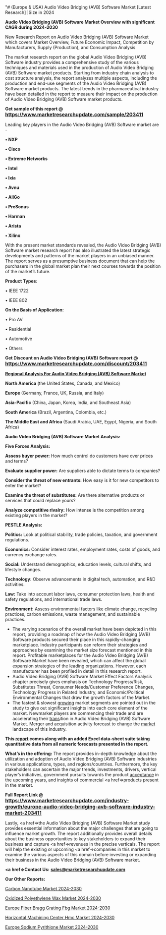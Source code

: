 "# (Europe & USA) Audio Video Bridging (AVB) Software Market [Latest Research] |Size in 2024

<strong>Audio Video Bridging (AVB) Software Market Overview with significant CAGR during 2024-2030</strong>

New Research Report on Audio Video Bridging (AVB) Software Market which covers Market Overview, Future Economic Impact, Competition by Manufacturers, Supply (Production), and Consumption Analysis

The market research report on the global Audio Video Bridging (AVB) Software industry provides a comprehensive study of the various techniques and materials used in the production of Audio Video Bridging (AVB) Software market products. Starting from industry chain analysis to cost structure analysis, the report analyzes multiple aspects, including the production and end-use segments of the Audio Video Bridging (AVB) Software market products. The latest trends in the pharmaceutical industry have been detailed in the report to measure their impact on the production of Audio Video Bridging (AVB) Software market products.

<strong>Get sample of this report @ <a href=https://www.marketresearchupdate.com/sample/203411><font size=3 color=#0000ff>https://www.marketresearchupdate.com/sample/203411</font></a></strong>

Leading key players in the Audio Video Bridging (AVB) Software market are -

<strong>• NXP

• Cisco

• Extreme Networks

• Intel

• Ixia

• Avnu

• AllGo

• PreSonus

• Harman

• Arista

• Xilinx</strong>

With the present market standards revealed, the Audio Video Bridging (AVB) Software market research report has also illustrated the latest strategic developments and patterns of the market players in an unbiased manner. The report serves as a presumptive business document that can help the purchasers in the global market plan their next courses towards the position of the market’s future.

<strong>Product Types:</strong>

• IEEE 1722

• IEEE 802

<strong>On the Basis of Application:</strong>

• Pro AV

• Residential

• Automotive

• Others

<strong>Get Discount on Audio Video Bridging (AVB) Software report @ <a href=https://www.marketresearchupdate.com/discount/203411><font size=3 color=#0000ff>https://www.marketresearchupdate.com/discount/203411</font></a></strong>

<strong><u><b>Regional Analysis For Audio Video Bridging (AVB) Software Market</b></u></strong>

<strong><b>North America</b></strong> (the United States, Canada, and Mexico)

<strong><b>Europe </b></strong>(Germany, France, UK, Russia, and Italy)

<strong><b>Asia-Pacific</b></strong> (China, Japan, Korea, India, and Southeast Asia)

<strong><b>South America</b></strong> (Brazil, Argentina, Colombia, etc.)

<strong><b>The Middle East and Africa</b></strong> (Saudi Arabia, UAE, Egypt, Nigeria, and South Africa)

<strong>Audio Video Bridging (AVB) Software Market Analysis:</strong>

<strong>Five Forces Analysis:</strong>

<strong>Assess buyer power:</strong> How much control do customers have over prices and terms?

<strong>Evaluate supplier power:</strong> Are suppliers able to dictate terms to companies?

<strong>Consider the threat of new entrants:</strong> How easy is it for new competitors to enter the market?

<strong>Examine the threat of substitutes:</strong> Are there alternative products or services that could replace yours?

<strong>Analyze competitive rivalry:</strong> How intense is the competition among existing players in the market?

<strong>PESTLE Analysis:</strong>

<strong>Politics:</strong> Look at political stability, trade policies, taxation, and government regulations.

<strong>Economics:</strong> Consider interest rates, employment rates, costs of goods, and currency exchange rates.

<strong>Social:</strong> Understand demographics, education levels, cultural shifts, and lifestyle changes.

<strong>Technology:</strong> Observe advancements in digital tech, automation, and R&D activities.

<strong>Law:</strong> Take into account labor laws, consumer protection laws, health and safety regulations, and international trade laws.

<strong>Environment:</strong> Assess environmental factors like climate change, recycling practices, carbon emissions, waste management, and sustainable practices.

<ul>
  <li>The varying scenarios of the overall market have been depicted in this report, providing a roadmap of how the Audio Video Bridging (AVB) Software products secured their place in this rapidly-changing marketplace. Industry participants can reform their strategies and approaches by examining the market size forecast mentioned in this report. Profitable marketplaces for the Audio Video Bridging (AVB) Software Market have been revealed, which can affect the global expansion strategies of the leading organizations. However, each manufacturer has been profiled in detail in this research report.</li>
  <li>Audio Video Bridging (AVB) Software Market Effect Factors Analysis chapter precisely gives emphasis on Technology Progress/Risk, Substitutes Threat, Consumer Needs/Customer Preference Changes, Technology Progress in Related Industry, and Economic/Political Environmental Changes that draw the growth factors of the Market.</li>
  <li>The fastest &amp; slowest <a href=ASDF991299>growing</a> market segments are pointed out in the study to give out significant insights into each core element of the market. Newmarket players are commencing their trade and are accelerating their <a href=>trans</a>ition in Audio Video Bridging (AVB) Software Market. Merger and acquisition activity forecast to change the <a href=>market</a> landscape of this industry.</li>
</ul>
<strong>This <a href=>report</a> comes along with an added Excel data-sheet suite taking quantitative data from all numeric forecasts presented in the report.</strong>

<strong>What’s in the offering:</strong> The report provides in-depth knowledge about the utilization and adoption of Audio Video Bridging (AVB) Software Industries in various applications, types, and regions/countries. Furthermore, the key stakeholders can ascertain the major trends, investments, drivers, vertical player’s initiatives, government pursuits towards the product <a href=ASDF881288>acceptance</a> in the upcoming years, and insights of commercial <a href=>products</a> present in the market.

<strong>Full Report Link @ <a href=https://www.marketresearchupdate.com/industry-growth/europe-audio-video-bridging-avb-software-industry-market-203411><font size=3 color=#0000ff>https://www.marketresearchupdate.com/industry-growth/europe-audio-video-bridging-avb-software-industry-market-203411</font></a></strong>

Lastly, <a href=>the</a> Audio Video Bridging (AVB) Software Market study provides essential information about the major challenges that are going to influence market growth. The report additionally provides overall details about the business opportunities to key stakeholders to expand their business and capture <a href=>revenues</a> in the precise verticals. The report will help the existing or upcoming <a href=>companies</a> in this market to examine the various aspects of this domain before investing or expanding their business in the Audio Video Bridging (AVB) Software market.

<strong><a href=><strong>Contact Us:</strong></a></strong>
<strong>sales@marketresearchupdate.com</strong>

<strong>Our Other Reports:</strong>

<a href=https://www.linkedin.com/pulse/carbon-nanotube-market-opportunities-stay-ahead>Carbon Nanotube Market 2024-2030</a>

<a href=https://www.linkedin.com/pulse/oxidized-polyethylene-wax-market-size-trends>Oxidized Polyethylene Wax Market 2024-2030</a>

<a href=https://www.linkedin.com/pulse/europe-fiber-bragg-grating-fbg-market-2023-manufacturers>Europe Fiber Bragg Grating Fbg Market 2024-2030</a>

<a href=https://www.linkedin.com/pulse/horizontal-machining-center-hmc-market-2029-rykaf/>Horizontal Machining Center Hmc Market 2024-2030</a>

<a href=https://www.linkedin.com/pulse/europe-sodium-pyrithione-market-research-dhcof/>Europe Sodium Pyrithione Market 2024-2030</a>
